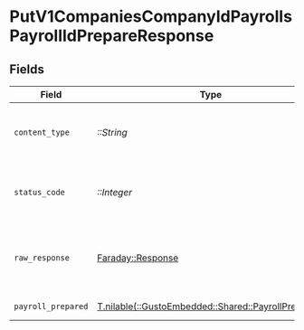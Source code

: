# PutV1CompaniesCompanyIdPayrollsPayrollIdPrepareResponse


## Fields

| Field                                                                                         | Type                                                                                          | Required                                                                                      | Description                                                                                   |
| --------------------------------------------------------------------------------------------- | --------------------------------------------------------------------------------------------- | --------------------------------------------------------------------------------------------- | --------------------------------------------------------------------------------------------- |
| `content_type`                                                                                | *::String*                                                                                    | :heavy_check_mark:                                                                            | HTTP response content type for this operation                                                 |
| `status_code`                                                                                 | *::Integer*                                                                                   | :heavy_check_mark:                                                                            | HTTP response status code for this operation                                                  |
| `raw_response`                                                                                | [Faraday::Response](https://www.rubydoc.info/gems/faraday/Faraday/Response)                   | :heavy_check_mark:                                                                            | Raw HTTP response; suitable for custom response parsing                                       |
| `payroll_prepared`                                                                            | [T.nilable(::GustoEmbedded::Shared::PayrollPrepared)](../../models/shared/payrollprepared.md) | :heavy_minus_sign:                                                                            | A prepared payroll                                                                            |